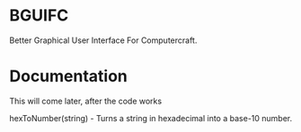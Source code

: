 # BGUIFC
Better Graphical User Interface For Computercraft.

# Documentation
This will come later, after the code works

hexToNumber(string) - Turns a string in hexadecimal into a base-10 number.
